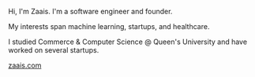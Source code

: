 
Hi, I'm Zaais. I'm a software engineer and founder.

My interests span machine learning, startups, and healthcare.

I studied Commerce & Computer Science @ Queen's University and have worked on several startups.

[zaais.com](https://www.zaais.com/)
